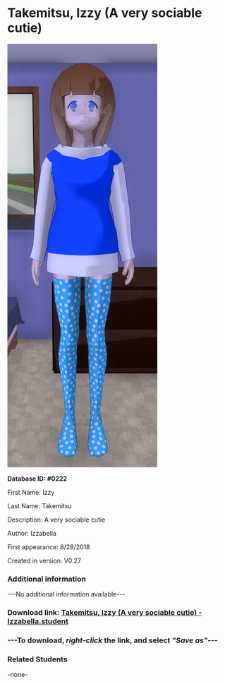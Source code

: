 # Takemitsu, Izzy (A very sociable cutie)

<img src="../../Files/Images/Takemitsu, Izzy (A very sociable cutie).png" title="Takemitsu, Izzy (A very sociable cutie) - Izzabella">

**Database ID: #0222**

First Name: Izzy

Last Name: Takemitsu

Description: A very sociable cutie

Author: Izzabella

First appearance: 8/28/2018

Created in version: V0.27

### Additional information

---No additional information available---

### Download link: <a href="https://raw.githubusercontent.com/Arbiter1223/Daigaku-Gurashi-Custom-Students/master/Files/Student%20Files/Takemitsu%2C%20Izzy%20(A%20very%20sociable%20cutie)%20-%20Izzabella.student">Takemitsu, Izzy (A very sociable cutie) - Izzabella.student</a>

### ---**To download, _right-click_ the link, and select _"Save as"_**---

### Related Students

-none-

